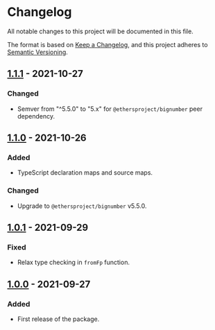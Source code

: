 # Changelog

All notable changes to this project will be documented in this file.

The format is based on [Keep a Changelog](https://keepachangelog.com/en/1.0.0/), and this project adheres to [Semantic
Versioning](https://semver.org/spec/v2.0.0.html).

## [1.1.1] - 2021-10-27

### Changed

- Semver from "^5.5.0" to "5.x" for `@ethersproject/bignumber` peer dependency.

## [1.1.0] - 2021-10-26

### Added

- TypeScript declaration maps and source maps.

### Changed

- Upgrade to `@ethersproject/bignumber` v5.5.0.

## [1.0.1] - 2021-09-29

### Fixed

- Relax type checking in `fromFp` function.

## [1.0.0] - 2021-09-27

### Added

- First release of the package.

[1.1.1]: https://github.com/paulrberg/evm-bn/compare/v1.1.0...v1.1.1
[1.1.0]: https://github.com/paulrberg/evm-bn/compare/v1.0.1...v1.1.0
[1.0.1]: https://github.com/paulrberg/evm-bn/compare/v1.0.0...v1.0.1
[1.0.0]: https://github.com/paulrberg/evm-bn/releases/tag/v1.0.0
